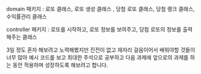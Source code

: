 domain 패키지
: 로또 클래스, 로또 생성 클래스
, 당첨 로또 클래스, 당첨 랭크 클래스, 수익률관리 클래스

controller 패키지
: 로또를 시작하고, 로또 정보를 보여주고, 
  당첨 로또의 정보를 출력해주는 클래스

3일 정도 혼자 해보려고 노력해봤지만 진전이 없고 재자리 걸음이어서 
배워야할 것들이 너무 많아 예시 코드를 보고 최대한 주석으로 공부하고
다음 과제에 앞으로의 과제를 하는 동안 적용하며 성장하도록 해보려고 합니다.
